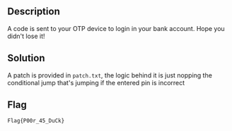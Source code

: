 ## Description
A code is sent to your OTP device to login in your bank account. Hope you didn't lose it!

## Solution

A patch is provided in `patch.txt`, the logic behind it is just nopping the conditional jump that's jumping if the entered pin is incorrect

## Flag
`Flag{P00r_45_DuCk}`
